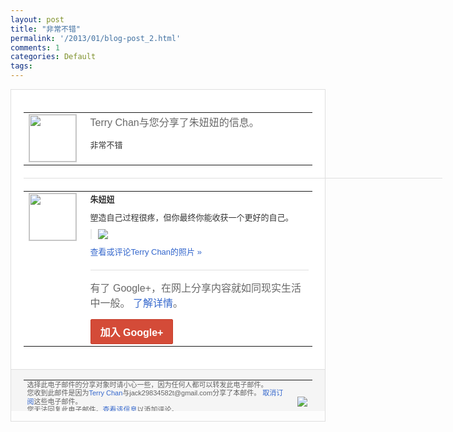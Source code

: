 ```yaml
---
layout: post
title: "非常不错"
permalink: '/2013/01/blog-post_2.html'
comments: 1
categories: Default
tags: 
---
```

<!-- X-Notifications: 1:1e53aafc30000000 -->

<div style="border:solid 1px #dfdfdf;color:#686868;font:13px Arial"><div style="background-color:#fff;padding:20px;"><table cellpadding="0" cellspacing="0"><tr><td style="padding-right:15px;vertical-align:top"><a href="https://plus.google.com/_/notifications/emlink?emr=14900066512970582018&amp;emid=CPGumPbcybQCFQFwTAod4U0AAA&amp;path=%2F108643996575278738906&amp;dt=1357131530249&amp;uob=8"><img height="75" src="https://lh3.googleusercontent.com/-KKRGTyJ5Bl0/AAAAAAAAAAI/AAAAAAAAtnY/R4QEWIp3Ur0/s75-c-k-a/photo.jpg" style="border:solid 1px #cccccc;" width="75"/></a></td><td style="width:578px;color:#333;font:13px Arial;vertical-align:top"><div style="color:#686868;font:16px Arial;padding-bottom:15px">Terry Chan与您分享了朱妞妞的信息。</div><div style="padding-bottom:10px">非常不错</div></td></tr></table><div style="margin:20px 0;border-bottom:solid 1px #dfdfdf;width:670px"></div><table cellpadding="0" cellspacing="0"><tr><td style="padding-right:15px;vertical-align:top"><a href="https://plus.google.com/_/notifications/emlink?emr=14900066512970582018&amp;emid=CPGumPbcybQCFQFwTAod4U0AAA&amp;path=%2F113023377698920881308&amp;dt=1357131530249&amp;uob=8"><img height="75" src="https://lh5.googleusercontent.com/-Qlh6AoSrihw/AAAAAAAAAAI/AAAAAAABHCI/v7akL6xoGkU/s75-c-k-a/photo.jpg" style="border:solid 1px #cccccc;" width="75"/></a></td><td style="width:578px;color:#333;font:13px Arial;vertical-align:top"><div style="font-weight:bold;padding-bottom:10px">朱妞妞</div><div style="padding-bottom:10px">塑造自己过程很疼，但你最终你能收获一个更<wbr/>好的自己。</div><div style="margin-bottom:10px;padding-left:10px; border-left:2px solid #EAEAEA"><span style="margin-right:5px"><a href="https://plus.google.com/_/notifications/emlink?emr=14900066512970582018&amp;emid=CPGumPbcybQCFQFwTAod4U0AAA&amp;path=%2F108643996575278738906%2Fposts%2FEyfPmmGfBvE%3Fgpinv%3DAMIXal_cRwsu530Qhs0GGZBngPW9NF7uoxzMDx-8-wxjlgg0hDJA3euwExnuMg3x-KiVfRQol11N86YJ-unG2cch-y7u6BN5ZIFFLJfnU-dMh1AryAW_7lU&amp;dt=1357131530249&amp;uob=8" style="color:#3366CC;text-decoration:none;"><img border="0" src="https://lh6.googleusercontent.com/-45ViN29-5Sk/UOPxRhiAgpI/AAAAAAABK6Y/yTW_LQ0OF_g/h120/951.jpg" style="max-height:200px;max-width:275px"/></a></span></div><a href="https://plus.google.com/_/notifications/emlink?emr=14900066512970582018&amp;emid=CPGumPbcybQCFQFwTAod4U0AAA&amp;path=%2Fphotos%2F113023377698920881308%2Falbums%2F5828767625260693761%2F5828767626108633746%3Fgpinv%3DAMIXal_cRwsu530Qhs0GGZBngPW9NF7uoxzMDx-8-wxjlgg0hDJA3euwExnuMg3x-KiVfRQol11N86YJ-unG2cch-y7u6BN5ZIFFLJfnU-dMh1AryAW_7lU%26authkey%3DCMPb_MDhipG3rAE&amp;dt=1357131530249&amp;uob=8" style="color:#3366CC;text-decoration:none">查看或评论Terry Chan的照片 »</a><div style="margin-top:20px;border-top:solid 1px #dfdfdf"><div style="padding:15px 0;color:#686868;font:16px Arial">有了 Google+，在网上分享内容就如同现实生活中一般。 <a href="http://www.google.com/+/learnmore/" style="color:#3366CC;text-decoration:none">了解详情</a>。</div><a href="https://plus.google.com/_/notifications/emlink?emr=14900066512970582018&amp;emid=CPGumPbcybQCFQFwTAod4U0AAA&amp;path=%2F%3Fgpinv%3DAMIXal_cRwsu530Qhs0GGZBngPW9NF7uoxzMDx-8-wxjlgg0hDJA3euwExnuMg3x-KiVfRQol11N86YJ-unG2cch-y7u6BN5ZIFFLJfnU-dMh1AryAW_7lU&amp;dt=1357131530249&amp;uob=8" style="display:inline-block;padding:7px 15px;background-color:#d44b38; color:#fff;font-size:16px; font-weight:bold;border-radius:2px;-webkit-border-radius:2px; -moz-border-radius:2px;border:solid 1px #c43b28; white-space:nowrap;text-decoration:none">加入 Google+</a></div></td></tr></table></div><div style="border-top:solid 1px #dfdfdf;padding:0 20px; background-color:#f5f5f5"><table cellpadding="0" cellspacing="0" style="height:50px"><tbody><tr><td style="vertical-align:middle;width:100%; color:#636363;font:11px Arial; line-height:120%">选择此电子邮件的分享对象时请小心一些，因为任何人都可以转发此电子邮件。<br/>您收到此邮件是因为<a href="https://plus.google.com/_/notifications/emlink?emr=14900066512970582018&amp;emid=CPGumPbcybQCFQFwTAod4U0AAA&amp;path=%2F108643996575278738906%3Fgpinv%3DAMIXal_cRwsu530Qhs0GGZBngPW9NF7uoxzMDx-8-wxjlgg0hDJA3euwExnuMg3x-KiVfRQol11N86YJ-unG2cch-y7u6BN5ZIFFLJfnU-dMh1AryAW_7lU&amp;dt=1357131530249&amp;uob=8" style="color:#3366CC;text-decoration:none">Terry Chan</a>与jack29834582t@gmail.com分享了本邮件。 <a href="https://plus.google.com/_/notifications/emlink?emr=14900066512970582018&amp;emid=CPGumPbcybQCFQFwTAod4U0AAA&amp;path=%2F_%2Fnonplus%2Femailsettings%3Fgpinv%3DAMIXal_cRwsu530Qhs0GGZBngPW9NF7uoxzMDx-8-wxjlgg0hDJA3euwExnuMg3x-KiVfRQol11N86YJ-unG2cch-y7u6BN5ZIFFLJfnU-dMh1AryAW_7lU%26est%3DADH5u8U5dQjzjrQGdNawm9rUn1fy9vLN1uUpYvD-RPyTTeDCnKLr1esVm2jBmMKZ9nqYBwmi4HShTUYe1VldH17Y6ymSKX8_AhY0kqx91wL8Jz76lclRujTgG2juX3C1k69BuSkdnMrA-nkY78relop3IFxiWh-ZZQ&amp;dt=1357131530249&amp;uob=8" style="color:#3366CC;text-decoration:none">取消订阅</a>这些电子邮件。<br/>您无法回复此电子邮件。<a href="https://plus.google.com/_/notifications/emlink?emr=14900066512970582018&amp;emid=CPGumPbcybQCFQFwTAod4U0AAA&amp;path=%2F108643996575278738906%2Fposts%2FEyfPmmGfBvE%3Fgpinv%3DAMIXal_cRwsu530Qhs0GGZBngPW9NF7uoxzMDx-8-wxjlgg0hDJA3euwExnuMg3x-KiVfRQol11N86YJ-unG2cch-y7u6BN5ZIFFLJfnU-dMh1AryAW_7lU&amp;dt=1357131530249&amp;uob=8" style="color:#3366CC;text-decoration:none">查看该信息</a>以添加评论。<br/>Google Inc., 1600 Amphitheatre Pkwy, Mountain View, CA 94043 USA<br/></td><td><img src="https://ssl.gstatic.com/s2/oz/images/notifications/logo/google-plus-6617a72bb36cc548861652780c9e6ff1.png"/></td></tr></tbody></table></div></div>